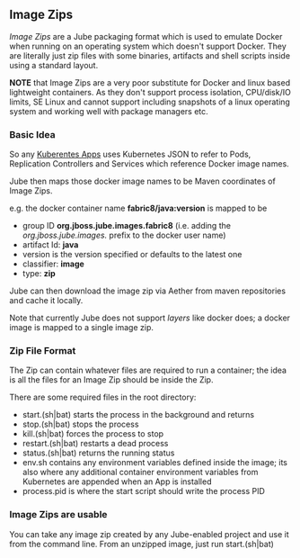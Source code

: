 ## Image Zips

_Image Zips_ are a Jube packaging format which is used to emulate Docker when running on an operating system which doesn't support Docker. They are literally just zip files with some binaries, artifacts and shell scripts inside using a standard layout.

**NOTE** that Image Zips are a very poor substitute for Docker and linux based lightweight containers. As they don't support process isolation, CPU/disk/IO limits, SE Linux and cannot support including snapshots of a linux operating system and working well with package managers etc.

### Basic Idea

So any [Kuberentes Apps](http://fabric8.io/v2/apps.html) uses Kubernetes JSON to refer to Pods, Replication Controllers and Services which reference Docker image names.

Jube then maps those docker image names to be Maven coordinates of Image Zips.

e.g. the docker container name **fabric8/java:version** is mapped to be

* group ID **org.jboss.jube.images.fabric8** (i.e. adding the _org.jboss.jube.images._ prefix to the docker user name)
* artifact Id: **java**
* version is the version specified or defaults to the latest one
* classifier: **image**
* type: **zip**

Jube can then download the image zip via Aether from maven repositories and cache it locally.

Note that currently Jube does not support _layers_ like docker does; a docker image is mapped to a single image zip.

### Zip File Format

The Zip can contain whatever files are required to run a container; the idea is all the files for an Image Zip should be inside the Zip.

There are some required files in the root directory:

* start.(sh|bat) starts the process in the background and returns
* stop.(sh|bat) stops the process
* kill.(sh|bat) forces the process to stop
* restart.(sh|bat) restarts a dead process
* status.(sh|bat) returns the running status
* env.sh contains any environment variables defined inside the image; its also where any additional container environment variables from Kubernetes are appended when an App is installed
* process.pid is where the start script should write the process PID


### Image Zips are usable

You can take any image zip created by any Jube-enabled project and use it from the command line. From an unzipped image, just run start.(sh|bat)
